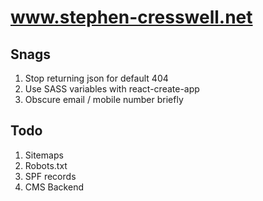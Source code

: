 # www.stephen-cresswell.net

## Snags
1. Stop returning json for default 404
1. Use SASS variables with react-create-app
1. Obscure email / mobile number briefly

## Todo
1. Sitemaps
1. Robots.txt
1. SPF records
1. CMS Backend

